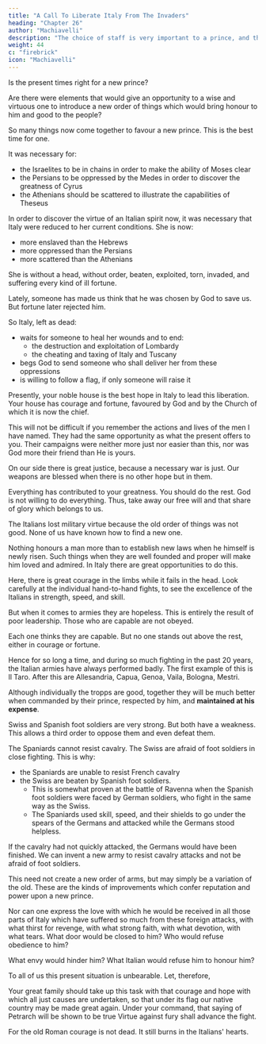 ```yaml
---
title: "A Call To Liberate Italy From The Invaders"
heading: "Chapter 26"
author: "Machiavelli"
description: "The choice of staff is very important to a prince, and they are good or not according to the discrimination of the prince"
weight: 44
c: "firebrick"
icon: "Machiavelli"
---
```




Is the present times right for a new prince? 

Are there were elements that would give an opportunity to a wise and virtuous one to introduce a new order of things which would bring honour to him and good to the people? 

So many things now come together to favour a new prince. This is the best time for one. <!--  more suitable than the present. -->

It was necessary for:
- the Israelites to be in chains in order to make the ability of Moses clear
- the Persians to be oppressed by the Medes in order to discover the greatness of  Cyrus
- the Athenians should be scattered to illustrate the capabilities of Theseus

In order to discover the virtue of an Italian spirit now, it was necessary that Italy were reduced to her current conditions. She is now:
- more enslaved than the Hebrews
- more oppressed than the Persians
- more scattered than the Athenians

She is without a head, without order, beaten, exploited, torn, invaded, and suffering every kind of ill fortune.

Lately, someone has made us think that he was chosen by God to save us. But fortune later rejected him. 

So Italy, left as dead:
- waits for someone to heal her wounds and to end:
  - the destruction and exploitation of Lombardy
  - the cheating and taxing of Italy and Tuscany
- begs God to send someone who shall deliver her from these oppressions
- is willing to follow a flag, if only someone will raise it


Presently, your noble house is the best hope in Italy to lead this liberation. Your house has courage and fortune, favoured by God and by the Church of which it is now the chief. 

This will not be difficult if you remember the actions and lives of the men I have named. They had the same opportunity as what the present offers to you. Their campaigns were neither more just nor easier than this, nor was God more their friend than He is yours.

On our side there is great justice, because a necessary war is just. Our weapons are blessed when there is no other hope but in them.

<!-- Here there is the greatest willingness, and where the willingness is great the difficulties cannot be great if you will only imitate those men to whom I have directed your attention.  -->

<!-- In addition to this, how extraordinary the ways of God have been shown to be, beyond example:
the sea is divided, a cloud has led the way, the rock has poured forth water, it has rained food from heaven.  -->

Everything has contributed to your greatness. You should do the rest. God is not willing to do everything. Thus, take away our free will and that share of glory which belongs to us.

<!-- It is not surprising that none of the Italians mentioned above have been able to achieve all that is expected from your glorious house, and that in so many revolutions in Italy, and in so many campaigns, it has always appeared as if  -->

The Italians lost military virtue because the old order of things was not good. None of us have known how to find a new one. 

Nothing honours a man more than to establish new laws when he himself is newly risen. Such things when they are well founded and proper will make him loved and admired. In Italy there are great opportunities to do this.

Here, there is great courage in the limbs while it fails in the head. Look carefully at the individual hand-to-hand fights, to see the excellence of the Italians in strength, speed, and skill. 

But when it comes to armies they are hopeless. This is entirely the result of poor leadership. Those who are capable are not obeyed.

Each one thinks they are capable. But no one stands out above the rest, either in courage or fortune. 

Hence for so long a time, and during so much fighting in the past 20 years, the Italian armies have always performed badly. The first example of this is Il Taro. After this are Allesandria, Capua, Genoa, Vaila, Bologna, Mestri.

<!-- If, therefore, your great house wishes to follow these remarkable men who have saved their country, it is necessary before all things, as a true foundation for every campaign, to be provided with your own forces, because there can be no more faithful, truer, or better soldiers.  -->

Although individually the tropps are good, together they will be much better when commanded by their prince, respected by him, and **maintained at his expense**.

<!-- Therefore it is necessary to be prepared with such arms, so that you
can be defended against foreigners by Italian courage. -->

Swiss and Spanish foot soldiers are very strong. But both have a weakness. This allows a third order to oppose them and even defeat them. 

The Spaniards cannot resist cavalry. The Swiss are afraid of foot soldiers in close fighting. This is why:
- the Spaniards are unable to resist French cavalry
- the Swiss are beaten by Spanish foot soldiers.
  - This is somewhat proven at the battle of Ravenna when the Spanish foot soldiers were faced by German soldiers, who fight in the same way as the Swiss.
  - The Spaniards used skill, speed, and their shields to go under the spears of the Germans and attacked while the Germans stood helpless. 

If the cavalry had not quickly attacked, the Germans would have been finished. We can invent a new army to resist cavalry attacks and not be afraid of foot soldiers. 

This need not create a new order of arms, but may simply be a variation of the old. These are the kinds of improvements which confer reputation and power upon a
new prince.

<!-- This opportunity, therefore, ought not to be allowed to pass for letting Italy at last see her liberator appear. -->

Nor can one express the love with which he would be received in all those parts of Italy which have suffered so much from these foreign attacks, with what thirst for revenge, with what strong faith, with what devotion, with what tears. What door would be closed to him? Who would refuse obedience to him?

What envy would hinder him? What Italian would refuse him to honour him? 

To all of us this present situation is unbearable. Let, therefore, 

Your great family should take up this task with that courage and hope with which all just causes are undertaken, so that under its flag our native country may be made great again. Under your command, that saying of Petrarch will be shown to be true Virtue against fury shall advance the fight. <!--  And in the battle soon shall put to flight -->

For the old Roman courage is not dead. It still burns in the Italians' hearts.

